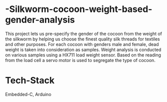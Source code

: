 # -Silkworm-cocoon-weight-based-gender-analysis
This project lets us pre-specify the gender of the cocoon from the weight of the silkworm by helping us choose the finest quality silk threads for textiles and other purposes.
For each cocoon with genders male and female, dead weight is taken into consideration as samples.
Weight analysis is conducted on various samples using a HX711 load weight sensor. Based on the reading from the load cell a servo motor is used to segregate the type of cocoon.

# Tech-Stack
  Embedded-C, Arduino



